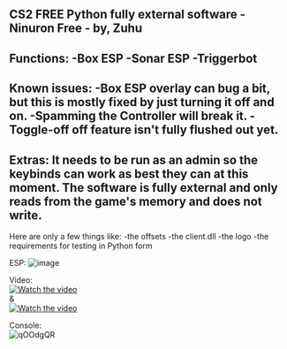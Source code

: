 CS2 FREE Python fully external software - Ninuron Free - by, Zuhu
-----------------------------------------------------------------------------------------
Functions:
-Box ESP
-Sonar ESP
-Triggerbot
-----------------------------------------------------------------------------------------
Known issues:
-Box ESP overlay can bug a bit, but this is mostly fixed by just turning it off and on.
-Spamming the Controller will break it.
-Toggle-off off feature isn't fully flushed out yet.
-----------------------------------------------------------------------------------------
Extras:
It needs to be run as an admin so the keybinds can work as best they can at this moment.
The software is fully external and only reads from the game's memory and does not write.
-----------------------------------------------------------------------------------------
Here are only a few things like:
-the offsets
-the client.dll
-the logo
-the requirements for testing in Python form

ESP:
![image](https://github.com/ZuhuInc/TESTS/assets/66175704/fb78a5e2-4b63-4096-96ba-4b24c1f4002a)

Video:                                                                                                         
[![Watch the video](https://i.imgur.com/gORJsQr.jpeg)](https://youtu.be/OTJloZ6pHzE)                                                                        
&                                                                                                            
[![Watch the video](https://i.imgur.com/H9Yo7KM.jpeg)](https://youtu.be/IJC947yjhzo)                                                      

Console:                                                                                                
![qOOdgQR](https://github.com/user-attachments/assets/e7a15831-1a60-48ba-a245-d5eb8098a94c)

